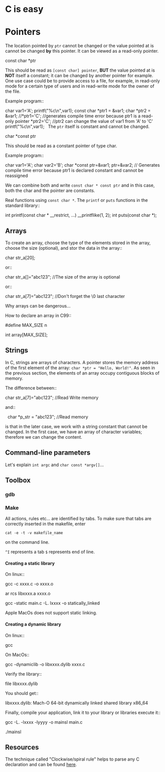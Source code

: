 
# C is easy

# Pointers

The location pointed by ``ptr`` cannot be changed or the value pointed at is cannot be changed **by** this pointer. It can be viewed as a read-only pointer.

   const char *ptr
   
This should be read as ``[const char] pointer``, **BUT** the value pointed at is **NOT** itself a constant; it can be changed by another pointer for example. One use case could be to provide access to a file, for example, in read-only mode for a certain type of users and in read-write mode for the owner of the file.

Example program::

  char var1='A';
  printf("%c\n",var1);
  const char *ptr1 = &var1;
  char *ptr2 = &var1;
  //*ptr1='C'; //generates compile time error because ptr1 is a read-only pointer
  *ptr2='C'; //ptr2 can change the value of var1 from 'A' to 'C'
  printf("%c\n",var1);
   
The ``ptr`` itself is constant and cannot be changed.

   char *const ptr

This should be read as a constant pointer of type char.

Example program::

  char var1='A';
  char var2='B';
  char *const ptr=&var1;
  ptr=&var2; // Generates compile time error because ptr1 is declared constant and cannot be reassigned

We can combine both and write ``const char * const ptr`` and in this case, both the char and the pointer are constants.

Real functions using ``const char *``. The ``printf`` or ``puts`` functions in the standard library::

   int	 printf(const char * __restrict, ...) __printflike(1, 2);
   int	 puts(const char *);

## Arrays
To create an array, choose the type of the elements stored in the array, choose the size (optional), and stor the data in the array::

   char str_a[20];
   
or::

   char str_a[]="abc123"; //The size of the array is optional

or::

   char str_a[7]="abc123"; //Don't forget the \0 last character
   


Why arrays can be dangerous...

How to declare an array in C99::

   #define MAX_SIZE n
   
   int array[MAX_SIZE];

## Strings

In C, strings are arrays of characters. A pointer stores the memory address of the first element of the array: ``char *ptr = "Hello, World!"``. As seen in the previous section, the elements of an array occupy contiguous blocks of memory.

The difference between::
   
   char str_a[7]="abc123"; //Read Write memory
   
and::
   
   char *p_str = "abc123"; //Read memory
   
is that in the later case, we work with a string constant that cannot be changed. In the first case, we have an array of character variables; therefore we can change the content.   

## Command-line parameters

Let's explain ``int argc`` and ``char const *argv[]``...

## Toolbox

### gdb

### Make
All actions, rules etc... are identified by tabs. To make sure that tabs are correctly inserted in the makefile, enter

``cat -e -t -v makefile_name`` 

on the command line.

``^I`` represents a tab
``$`` represents end of line.

#### Creating a static library


On linux::

   gcc -c xxxx.c -o xxxx.o
   
   ar rcs libxxxx.a xxxx.o
   
   gcc -static main.c -L. lxxxx -o statically_linked
   
Apple MacOs does not support static linking.

#### Creating a dynamic library

On linux::
   
   gcc
   
On MacOs::
   
   gcc -dynamiclib -o libxxxx.dylib xxxx.c
   
Verify the library::

   file libxxxx.dylib
   
You should get::

   libxxxx.dylib: Mach-O 64-bit dynamically linked shared library x86_64
   
Finally, compile your application, link it to your library or libraries execute it::

   gcc -L. -lxxxx -lyyyy -o mainsl main.c
   
   ./mainsl
   
## Resources

The technique called "Clockwise/spiral rule" helps to parse any C declaration and can be found [here](http://c-faq.com/decl/spiral.anderson.html).
